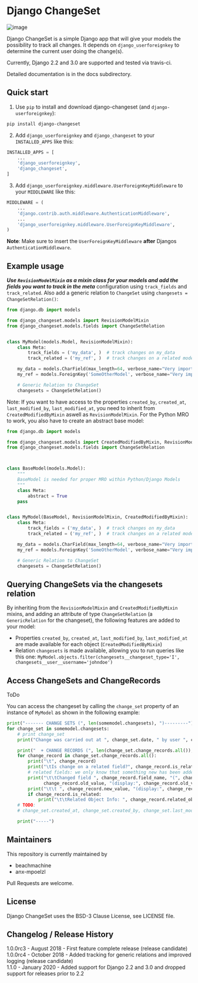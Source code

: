 Django ChangeSet
================

![image](https://travis-ci.org/beachmachine/django-changeset.svg?branch=master%0A%20:target:%20https://travis-ci.org/beachmachine/django-changeset)

Django ChangeSet is a simple Django app that will give your models the possibility to track all changes. It depends on
`django_userforeignkey` to determine the current user doing the change(s).

Currently, Django 2.2 and 3.0 are supported and tested via travis-ci.

Detailed documentation is in the docs subdirectory.

Quick start
-----------

1.  Use `pip` to install and download django-changeset (and `django-userforeignkey`):

```bash
pip install django-changeset
```

2.  Add `django_userforeignkey` and `django_changeset` to your `INSTALLED_APPS` like this:

```python
INSTALLED_APPS = [
    ...
    'django_userforeignkey',
    'django_changeset',
]
```

3.  Add `django_userforeignkey.middleware.UserForeignKeyMiddleware` to your `MIDDLEWARE` like this:

```python
MIDDLEWARE = (
    ...
    'django.contrib.auth.middleware.AuthenticationMiddleware',
    ...
    'django_userforeignkey.middleware.UserForeignKeyMiddleware',
)
```

**Note**: Make sure to insert the `UserForeignKeyMiddleware` **after** Djangos `AuthenticationMiddleware`.

Example usage
-------------

***Use `RevisionModelMixin` as a mixin class for your models and add the fields you want to track in the meta***
configuration using `track_fields` and `track_related`. Also add a generic relation to `ChangeSet` using
`changesets = ChangeSetRelation()`:

```python
from django.db import models

from django_changeset.models import RevisionModelMixin
from django_changeset.models.fields import ChangeSetRelation


class MyModel(models.Model, RevisionModelMixin):
    class Meta:
        track_fields = ('my_data', )  # track changes on my_data
        track_related = ('my_ref', )  # track changes on a related model

    my_data = models.CharField(max_length=64, verbose_name="Very important data you want to track")
    my_ref = models.ForeignKey('SomeOtherModel', verbose_name="Very important relation", related_name='my_models')

    # Generic Relation to ChangeSet
    changesets = ChangeSetRelation()
```

Note: If you want to have access to the properties `created_by`, `created_at`, `last_modified_by`, `last_modified_at`,
you need to inherit from `CreatedModifiedByMixin` aswell as `RevisionModelMixin`. For the Python MRO to work, you also
have to create an abstract base model:

```python
from django.db import models

from django_changeset.models import CreatedModifiedByMixin, RevisionModelMixin
from django_changeset.models.fields import ChangeSetRelation



class BaseModel(models.Model):
    """
    BaseModel is needed for proper MRO within Python/Django Models
    """
    class Meta:
        abstract = True
    pass


class MyModel(BaseModel, RevisionModelMixin, CreatedModifiedByMixin):
    class Meta:
        track_fields = ('my_data', )  # track changes on my_data
        track_related = ('my_ref', )  # track changes on a related model

    my_data = models.CharField(max_length=64, verbose_name="Very important data you want to track")
    my_ref = models.ForeignKey('SomeOtherModel', verbose_name="Very important relation", related_name='my_models')

    # Generic Relation to ChangeSet
    changesets = ChangeSetRelation()
```

Querying ChangeSets via the changesets relation
-----------------------------------------------

By inheriting from the `RevisionModelMixin` and `CreatedModifiedByMixin` mixins, and adding an attribute of type
`ChangeSetRelation` (a `GenericRelation` for the changeset), the following features are added to your model:

-   Properties `created_by`, `created_at`, `last_modified_by`, `last_modified_at` are made available for each object
    (`CreatedModifiedByMixin`)
-   Relation `changesets` is made available, allowing you to run queries like this one:
    `MyModel.objects.filter(changesets__changeset_type='I', changesets__user__username='johndoe')`

Access ChangeSets and ChangeRecords
-----------------------------------

ToDo

You can access the changeset by calling the `change_set` property of an instance of `MyModel` as shown in the following
example:

```python
print("------- CHANGE SETS (", len(somemodel.changesets), ")---------")
for change_set in somemodel.changesets:
    # print change_set
    print("Change was carried out at ", change_set.date, " by user ", change_set.user, " on model ", change_set.object_type)

    print("  + CHANGE RECORDS (", len(change_set.change_records.all()), "): ")
    for change_record in change_set.change_records.all():
        print("\t", change_record)
        print("\tIs change on a related field?", change_record.is_related)
        # related fields: we only know that something new has been added. we know the PK, but not the object itself
        print("\t\tChanged field ", change_record.field_name, "(", change_record.field_verbose_name, ") from ",
              change_record.old_value, "(display:", change_record.old_value_display, ") to")
        print("\t\t ", change_record.new_value, "(display:", change_record.new_value_display, ")")
        if change_record.is_related:
            print("\t\tRelated Object Info: ", change_record.related_object)
    # TODO:
    # change_set.created_at, change_set.created_by, change_set.last_modified_by, change_set.last_modified_at

    print("-----")
```

Maintainers
-----------

This repository is currently maintained by

-   beachmachine
-   anx-mpoelzl

Pull Requests are welcome.

License
-------

Django ChangeSet uses the BSD-3 Clause License, see LICENSE file.

Changelog / Release History
---------------------------

1.0.0rc3 - August 2018 - First feature complete release (release candidate)  
1.0.0rc4 - October 2018 - Added tracking for generic relations and improved logging (release candidate)  
1.1.0 - January 2020 - Added support for Django 2.2 and 3.0 and dropped support for releases prior to 2.2
